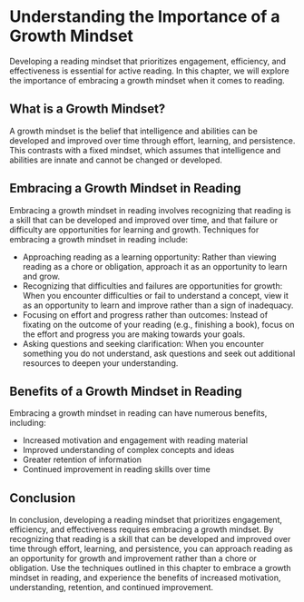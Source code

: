 Understanding the Importance of a Growth Mindset
=========================================================================================

Developing a reading mindset that prioritizes engagement, efficiency, and effectiveness is essential for active reading. In this chapter, we will explore the importance of embracing a growth mindset when it comes to reading.

What is a Growth Mindset?
-------------------------

A growth mindset is the belief that intelligence and abilities can be developed and improved over time through effort, learning, and persistence. This contrasts with a fixed mindset, which assumes that intelligence and abilities are innate and cannot be changed or developed.

Embracing a Growth Mindset in Reading
-------------------------------------

Embracing a growth mindset in reading involves recognizing that reading is a skill that can be developed and improved over time, and that failure or difficulty are opportunities for learning and growth. Techniques for embracing a growth mindset in reading include:

* Approaching reading as a learning opportunity: Rather than viewing reading as a chore or obligation, approach it as an opportunity to learn and grow.
* Recognizing that difficulties and failures are opportunities for growth: When you encounter difficulties or fail to understand a concept, view it as an opportunity to learn and improve rather than a sign of inadequacy.
* Focusing on effort and progress rather than outcomes: Instead of fixating on the outcome of your reading (e.g., finishing a book), focus on the effort and progress you are making towards your goals.
* Asking questions and seeking clarification: When you encounter something you do not understand, ask questions and seek out additional resources to deepen your understanding.

Benefits of a Growth Mindset in Reading
---------------------------------------

Embracing a growth mindset in reading can have numerous benefits, including:

* Increased motivation and engagement with reading material
* Improved understanding of complex concepts and ideas
* Greater retention of information
* Continued improvement in reading skills over time

Conclusion
----------

In conclusion, developing a reading mindset that prioritizes engagement, efficiency, and effectiveness requires embracing a growth mindset. By recognizing that reading is a skill that can be developed and improved over time through effort, learning, and persistence, you can approach reading as an opportunity for growth and improvement rather than a chore or obligation. Use the techniques outlined in this chapter to embrace a growth mindset in reading, and experience the benefits of increased motivation, understanding, retention, and continued improvement.

